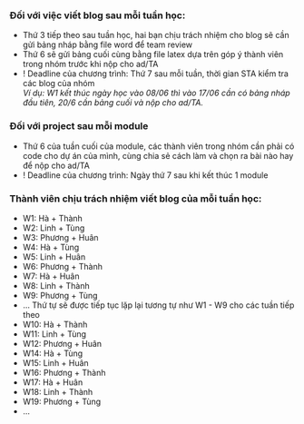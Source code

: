 ### Đối với việc viết blog sau mỗi tuần học: 
- Thứ 3 tiếp theo sau tuần học, hai bạn chịu trách nhiệm cho blog sẽ cần gửi bảng nháp bằng file word để team review
- Thứ 6 sẽ gửi bảng cuối cùng bằng file latex dựa trên góp ý thành viên trong nhóm trước khi nộp cho ad/TA
- ! Deadline của chương trình: Thứ 7 sau mỗi tuần, thời gian STA kiểm tra các blog của nhóm <br/>
*Ví dụ: W1 kết thúc ngày học vào 08/06 thì vào 17/06 cần có bảng nháp đầu tiên, 20/6 cần bảng cuối và nộp cho ad/TA.*

### Đối với project sau mỗi module
- Thứ 6 của tuần cuối của module, các thành viên trong nhóm cần phải có code cho dự án của mình, cùng chia sẻ cách làm và chọn ra bài nào hay để nộp cho ad/TA
- ! Deadline của chương trình: Ngày thứ 7 sau khi kết thúc 1 module

### Thành viên chịu trách nhiệm viết blog của mỗi tuần học:
- W1: Hà + Thành
- W2: Linh + Tùng
- W3: Phương + Huân
- W4: Hà + Tùng
- W5: Linh + Huân
- W6: Phương + Thành
- W7: Hà + Huân
- W8: Linh + Thành
- W9: Phương + Tùng 
- ... Thứ tự sẽ được tiếp tục lặp lại tương tự như W1 - W9 cho các tuần tiếp theo 
- W10: Hà + Thành
- W11: Linh + Tùng
- W12: Phương + Huân
- W14: Hà + Tùng
- W15: Linh + Huân
- W16: Phương + Thành
- W17: Hà + Huân
- W18: Linh + Thành
- W19: Phương + Tùng 
- ...